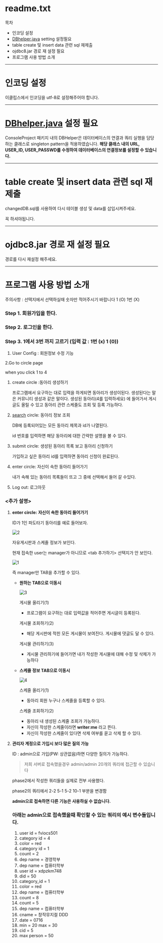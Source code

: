 # readme.txt

목차

- 인코딩 설정
- [DBhelper.java](http://DBhelper.java) setting 설정필요
- table create 및 insert data  관련 sql 재제출
- ojdbc8.jar 경로 재 설정 필요
- 프로그램 사용 방법 소개

---

# 인코딩 설정

이클립스에서 인코딩을 utf-8로 설정해주어야 합니다.

---

# [DBhelper.java](http://DBhelper.java) 설정 필요

ConsoleProject 패키지 내의 DBHelper은 데이터베이스의 연결과 쿼리 실행을 담당하는 클래스로 singleton pattern을 적용하였습니다. **해당 클래스 내의 URL, USER_ID, USER_PASSWD를 수정하여 데이터베이스의 연결정보를 설정할 수 있습니다.**

---

# table create 및 insert data  관련 sql 재제출

changedDB.sql를 사용하여  다시 테이블 생성 및 data를 삽입시켜주세요.

꼭 하셔야됩니다.

---

# ojdbc8.jar 경로 재 설정 필요

경로를 다시 재설정 해주세요.

---

# 프로그램 사용 방법 소개

주의사항 : 선택지에서 선택하실때 숫자만 적어주시기 바랍니다 1 (O) 1번 (X)

### Step 1. 회원가입을 한다.

### Step 2. 로그인을 한다.

### Step 3.   1에서 3번 까지 고르기 (입력 값 : 1번 (x) 1 (0))

1. User Config : 회원정보 수정 기능

2.Go to circle page

when you click 1 to 4

1. create circle :동아리 생성하기
    
    프로그램에서 요구하는 대로 입력을 하게되면 동아리가 생성이된다. 생성된다는 말은 커뮤니티 생성과 같은 말이다. 생성된 동아리(4를 입력하세요) 에 들어가서 게시글도 올릴 수 있고 동아리 관련 스케줄도 조회 및 등록 가능하다.
    
2. [search](http://2.search) circle: 동아리 정보 조회 
    
    DB에 등록되어있는 모든 동아리 제목과 id가 나열된다.
    
    id 번호를 입력하면 해당 동아리에 대한 간략한 설명을 볼 수 있다.
    
3. submit circle: 생성된 동아리 목록 보고 동아리 신청하기
    
    가입하고 싶은 동아리 id를 입력하면 동아리 신청이 완료된다. 
    
4. enter circle: 자신이 속한 동아리 들어가기
    
    내가 속해 있는 동아리 목록들이 뜨고 그 중에 선택해서 들어 갈 수있다.
    
1. Log out: 로그아웃 

### <추가 설명>

1. **enter circle: 자신이 속한 동아리 들어가기**
    
    ID가 1인 파도타기 동아리를 예로 들어보자.
  
    
    ![2](https://user-images.githubusercontent.com/68631158/230806464-d4190f8f-bdd1-4ee9-9636-6ea77f36a129.png)

    
    자유게시판과 스케줄 정보가 보인다.
    
    현재 접속한 user는 manager가 아니므로  <tab 추가하기> 선택지가 안 보인다.
    
    ![1](https://user-images.githubusercontent.com/68631158/230806451-c71b9a65-fb91-42fa-8184-3dbd5fe60007.png)

    
    즉 manager만 TAB을 추가할 수 있다.
    
    - **원하는 TAB으로 이동시**
        
        
        ![3](https://user-images.githubusercontent.com/68631158/230806478-d0d19964-dde2-4025-95b0-341bc185fb4d.png)

        
        게시물 올리기(1) 
        
        - 프로그램이 요구하는 대로 입력값을 적어주면 게시글이 등록된다.
        
        게시물 조회하기(2) 
        
        - 해당 게시판에 적힌 모든 게시물이 보여진다. 게시물에 댓글도 달 수 있다.
        
        게시물 관리하기(3)  
        
        - 게시물 관리하기에 들어가면 내가 작성한 게시물에 대해 수정 및 삭제가 가능하다
    
    - **스케줄 정보 TAB으로 이동시**
        
        ![4](https://user-images.githubusercontent.com/68631158/230806355-6a1394f2-2526-4243-aa97-d51f50af36b9.png)
        
        스케줄 올리기(1)  
        
        - 동아리 회원 누구나 스케줄을 등록할 수 있다.
        
        스케줄 조회하기(2)
        
        - 동아리 내 생성된 스케줄 조회가 가능하다.
        - 자신이 작성한 스케줄이라면 **writer:me** 라고 뜬다.
        - 자신이 작성한 스케줄이 있다면 삭제 여부를 묻고 삭제 할 수 있다.
    
2. **관리자 계정으로 가입시 보다 많은 질의 가능**
    
    ID : admin으로 가입(PW: 상관없음)하면  다양한 질의가 가능하다.
    
    > 저희 서버로 접속했을경우 admin/admin
    20개의 쿼리에 접근할 수 있습니다
    > 
    
    phase2에서 작성한 쿼리들을 실제로 전부 사용했다.
    
    phase2의 쿼리에서 2-2 5-1 5-2 10-1 부분을 변경함
    
    **admin으로 접속하면 다른 기능은 사용하실 수 없습니다.**
    
    ### 아래는 admin으로 접속했을때 확인할 수 있는 쿼리의 예시 변수들입니다.
    
    1. user id = fviocs501
    2. category id = 4
    3. color = red
    4. category id = 1
    5. count = 2
    6. dep name = 경영학부
    7. dep name = 컴퓨터학부
    8. user id = xdpzkm748
    9. did = 50
    10. category_id = 1
    11. color = red
    12. dep name = 컴퓨터학부
    13. count = 8
    14. count = 5
    15. dep name = 컴퓨터학부
    16. cname = 창작뮤지컬 DDD
    17. date = 0716
    18. min = 20 max = 30
    19. cid = 5
    20. max person = 50
